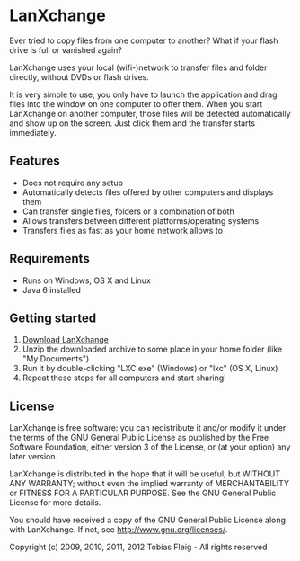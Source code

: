 LanXchange
==========

Ever tried to copy files from one computer to another? What if your flash drive is full or vanished again?

LanXchange uses your local (wifi-)network to transfer files and folder directly, without DVDs or flash drives.

It is very simple to use, you only have to launch the application and drag files into the window on one computer to offer them.
When you start LanXchange on another computer, those files will be detected automatically and show up on the screen.
Just click them and the transfer starts immediately.

Features
--------

* Does not require any setup
* Automatically detects files offered by other computers and displays them
* Can transfer single files, folders or a combination of both
* Allows transfers between different platforms/operating systems
* Transfers files as fast as your home network allows to

Requirements
------------

* Runs on Windows, OS X and Linux
* Java 6 installed

Getting started
---------------

1. [Download LanXchange](https://github.com/tfg13/LanXchange/raw/master/releases/stable/lxc.zip)
2. Unzip the downloaded archive to some place in your home folder (like "My Documents")
3. Run it by double-clicking "LXC.exe" (Windows) or "lxc" (OS X, Linux)
4. Repeat these steps for all computers and start sharing!

License
-------

LanXchange is free software: you can redistribute it and/or modify
it under the terms of the GNU General Public License as published by
the Free Software Foundation, either version 3 of the License, or
(at your option) any later version.

LanXchange is distributed in the hope that it will be useful,
but WITHOUT ANY WARRANTY; without even the implied warranty of
MERCHANTABILITY or FITNESS FOR A PARTICULAR PURPOSE. See the
GNU General Public License for more details.

You should have received a copy of the GNU General Public License
along with LanXchange. If not, see <http://www.gnu.org/licenses/>.


Copyright (c) 2009, 2010, 2011, 2012 Tobias Fleig - All rights reserved